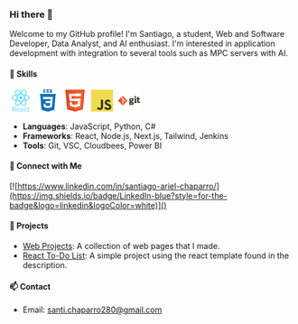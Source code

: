 ### Hi there 👋

Welcome to my GitHub profile! I'm Santiago, a student, Web and Software Developer, Data Analyst, and AI enthusiast. I'm interested in application development with integration to several tools such as MPC servers with AI.

#### 🚀 Skills
<div>
    <img src="https://github.com/devicons/devicon/blob/master/icons/react/react-original-wordmark.svg" title="React" alt="React" width="40" height="40"/>&nbsp;
    <img src="https://github.com/devicons/devicon/blob/master/icons/css3/css3-plain-wordmark.svg"  title="CSS3" alt="CSS" width="40" height="40"/>&nbsp;
    <img src="https://github.com/devicons/devicon/blob/master/icons/html5/html5-original.svg" title="HTML5" alt="HTML" width="40" height="40"/>&nbsp;
    <img src="https://github.com/devicons/devicon/blob/master/icons/javascript/javascript-original.svg" title="JavaScript" alt="JavaScript" width="40" height="40"/>&nbsp;
    <img src="https://github.com/devicons/devicon/blob/master/icons/git/git-original-wordmark.svg" title="Git" **alt="Git" width="40" height="40"/>
</div>

- **Languages**: JavaScript, Python, C#
- **Frameworks**: React, Node.js, Next.js, Tailwind, Jenkins
- **Tools**: Git, VSC, Cloudbees, Power BI


#### 🔗 Connect with Me
[![https://www.linkedin.com/in/santiago-ariel-chaparro/](https://img.shields.io/badge/LinkedIn-blue?style=for-the-badge&logo=linkedin&logoColor=white)]()

#### 🌱 Projects
- [Web Projects](https://github.com/santichapa/projects): A collection of web pages that I made.
- [React To-Do List](https://github.com/santichapa/react-todo-list): A simple project using the react template found in the description.

#### 📫 Contact
- Email: santi.chaparro280@gmail.com
